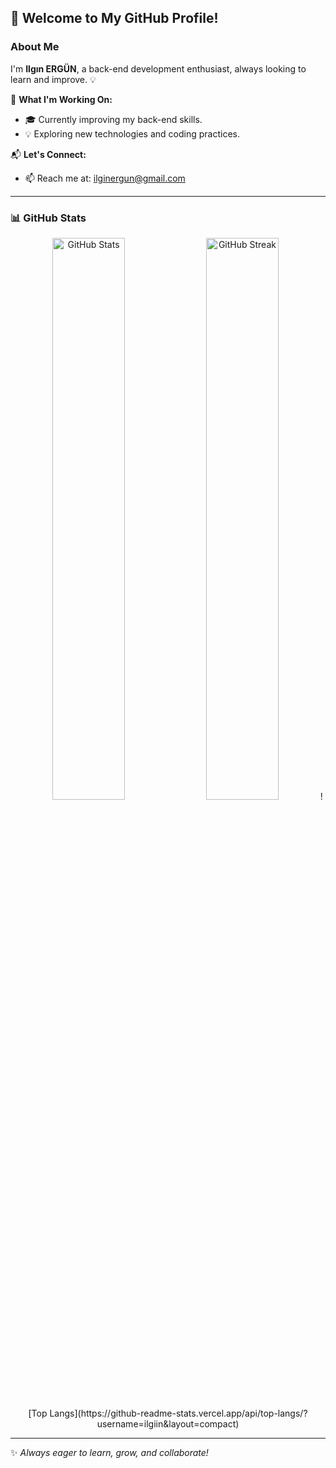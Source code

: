## 👋 Welcome to My GitHub Profile!

### About Me
I'm **Ilgın ERGÜN**, a back-end development enthusiast, always looking to learn and improve. 💡

📌 **What I'm Working On:**
- 🎓 Currently improving my back-end skills.
- 💡 Exploring new technologies and coding practices.

📬 **Let's Connect:**
- 📫 Reach me at: ilginergun@gmail.com

---

### 📊 GitHub Stats
<div align="center">
  <img src="https://github-readme-stats.vercel.app/api?username=ilgiin&show_icons=true&theme=radical" alt="GitHub Stats" width="48%"/>
  <img src="https://github-readme-streak-stats.herokuapp.com/?user=ilgiin&theme=radical" alt="GitHub Streak" width="48%"/>
 ![Top Langs](https://github-readme-stats.vercel.app/api/top-langs/?username=ilgiin&layout=compact)
</div>

---

✨ _Always eager to learn, grow, and collaborate!_
